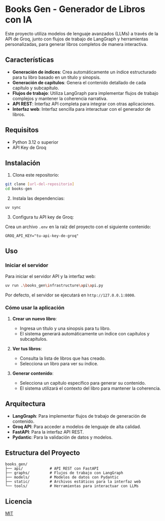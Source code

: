 # Books Gen - Generador de Libros con IA

Este proyecto utiliza modelos de lenguaje avanzados (LLMs) a través de la API de Groq, junto con flujos de trabajo de LangGraph y herramientas personalizadas, para generar libros completos de manera interactiva.

## Características

- **Generación de índices**: Crea automáticamente un índice estructurado para tu libro basado en un título y sinopsis.
- **Generación de capítulos**: Genera el contenido detallado de cada capítulo y subcapítulo.
- **Flujos de trabajo**: Utiliza LangGraph para implementar flujos de trabajo complejos y mantener la coherencia narrativa.
- **API REST**: Interfaz API completa para integrar con otras aplicaciones.
- **Interfaz web**: Interfaz sencilla para interactuar con el generador de libros.

## Requisitos

- Python 3.12 o superior
- API Key de Groq

## Instalación

1. Clona este repositorio:

```bash
git clone [url-del-repositorio]
cd books-gen
```

2. Instala las dependencias:

```bash
uv sync
```

3. Configura tu API key de Groq:

Crea un archivo `.env` en la raíz del proyecto con el siguiente contenido:

```
GROQ_API_KEY="tu-api-key-de-groq"
```

## Uso

### Iniciar el servidor

Para iniciar el servidor API y la interfaz web:

```bash
uv run .\books_gen\infrastructure\api\api.py
```

Por defecto, el servidor se ejecutará en `http://127.0.0.1:8000`.

### Cómo usar la aplicación

1. **Crear un nuevo libro**:
   - Ingresa un título y una sinopsis para tu libro.
   - El sistema generará automáticamente un índice con capítulos y subcapítulos.

2. **Ver tus libros**:
   - Consulta la lista de libros que has creado.
   - Selecciona un libro para ver su índice.

3. **Generar contenido**:
   - Selecciona un capítulo específico para generar su contenido.
   - El sistema utilizará el contexto del libro para mantener la coherencia.

## Arquitectura

- **LangGraph**: Para implementar flujos de trabajo de generación de contenido.
- **Groq API**: Para acceder a modelos de lenguaje de alta calidad.
- **FastAPI**: Para la interfaz API REST.
- **Pydantic**: Para la validación de datos y modelos.

## Estructura del Proyecto

```
books_gen/
├── api/            # API REST con FastAPI
├── graphs/         # Flujos de trabajo con LangGraph
├── models/         # Modelos de datos con Pydantic
├── static/         # Archivos estáticos para la interfaz web
└── tools/          # Herramientas para interactuar con LLMs
```

## Licencia

[MIT](LICENSE)